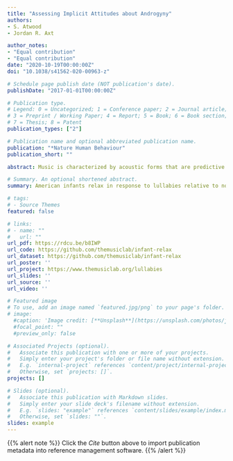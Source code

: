 ```yaml
---
title: "Assessing Implicit Attitudes about Androgyny"
authors:
- S. Atwood
- Jordan R. Axt

author_notes:
- "Equal contribution"
- "Equal contribution"
date: "2020-10-19T00:00:00Z"
doi: "10.1038/s41562-020-00963-z"

# Schedule page publish date (NOT publication's date).
publishDate: "2017-01-01T00:00:00Z"

# Publication type.
# Legend: 0 = Uncategorized; 1 = Conference paper; 2 = Journal article;
# 3 = Preprint / Working Paper; 4 = Report; 5 = Book; 6 = Book section;
# 7 = Thesis; 8 = Patent
publication_types: ["2"]

# Publication name and optional abbreviated publication name.
publication: "*Nature Human Behaviour"
publication_short: ""

abstract: Music is characterized by acoustic forms that are predictive of its behavioural functions. For example, adult listeners accurately identify unfamiliar lullabies as infant-directed on the basis of their musical features alone. This property could reflect a function of listeners’ experiences, the basic design of the human mind, or both. Here, we show that US infants (N = 144) relax in response to eight unfamiliar foreign lullabies, relative to matched non-lullaby songs from other foreign societies, as indexed by heart rate, pupillometry and electrodermal activity. They do so consistently throughout the first year of life, suggesting that the response is not a function of their musical experiences, which are limited relative to those of adults. The infants’ parents overwhelmingly chose lullabies as the songs that they would use to calm their fussy infant, despite their unfamiliarity. Together, these findings suggest that infants may be predisposed to respond to common features of lullabies found in different cultures.

# Summary. An optional shortened abstract.
summary: American infants relax in response to lullabies relative to non-lullabies, even when music is drawn from different cultures and sung in foreign languages.

# tags:
# - Source Themes
featured: false

# links:
# - name: ""
#   url: ""
url_pdf: https://rdcu.be/b8IWP
url_code: https://github.com/themusiclab/infant-relax
url_dataset: https://github.com/themusiclab/infant-relax
url_poster: ''
url_project: https://www.themusiclab.org/lullabies
url_slides: ''
url_source: ''
url_video: ''

# Featured image
# To use, add an image named `featured.jpg/png` to your page's folder. 
# image:
  #caption: 'Image credit: [**Unsplash**](https://unsplash.com/photos/jdD8gXaTZsc)'
  #focal_point: ""
  #preview_only: false

# Associated Projects (optional).
#   Associate this publication with one or more of your projects.
#   Simply enter your project's folder or file name without extension.
#   E.g. `internal-project` references `content/project/internal-project/index.md`.
#   Otherwise, set `projects: []`.
projects: []

# Slides (optional).
#   Associate this publication with Markdown slides.
#   Simply enter your slide deck's filename without extension.
#   E.g. `slides: "example"` references `content/slides/example/index.md`.
#   Otherwise, set `slides: ""`.
slides: example
---
```


{{% alert note %}}
Click the *Cite* button above to import publication metadata into reference management software.
{{% /alert %}}

